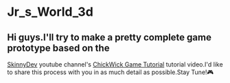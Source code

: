 # Jr_s_World_3d
## Hi guys.I'll try to make a pretty complete game prototype based on the 
[SkinnyDev](https://www.youtube.com/@skinnydev) youtube channel's [ChickWick Game Tutorial](https://www.youtube.com/watch?v=KZ5V9xIwwcE) tutorial video.I'd like to share this process with you in as much detail as possible.Stay Tune!🎮
